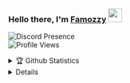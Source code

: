 ### Hello there, I'm [Famozzy]("https://github.com/Famozzy") <img width="28" src="https://blog.joypixels.com/content/images/2019/06/waving_hand_sign_1024.gif">

![Discord Presence](https://lanyard.cnrad.dev/api/391529430343745542?hideTimestamp=true&hideStatus=true&hideProfile=true&animated=false)</br>
![Profile Views](https://komarev.com/ghpvc/?username=Famozzy&style=for-the-badge)

<details>
  <summary>🏆 Github Statistics</summary><br/>
  <p align="center">
    <a href="https://github.com/Famozzy">
      <img width="60.2%" src="https://github-readme-stats-eight-theta.vercel.app/api?username=Famozzy&show_icons=true&theme=dark&include_all_commits=true&count_private=true&icon_color=FFFFFF&bg_color=000000" />
      <img width="38.4%" src="https://github-readme-stats-eight-theta.vercel.app/api/top-langs/?username=Famozzy&layout=compact&langs_count=10&theme=dark&bg_color=000000" />
    <a/>
  </p>
</details>

<details>
  <summary>🎖️ Holopin Badges</summary><br/>
  <p align="center">
    <a href="https://holopin.io/@famozzy">
      <img src="https://holopin.me/famozzy" />
    <a/>
  </p>
</details>
